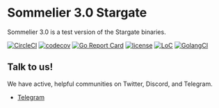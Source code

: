 # Sommelier 3.0 Stargate 

Sommelier 3.0 is a test version of the Stargate binaries.

[![CircleCI](https://circleci.com/gh/peggyjv/sommelier/tree/master.svg?style=shield)](https://circleci.com/gh/peggyjv/sommelier/tree/master)
[![codecov](https://codecov.io/gh/peggyjv/sommelier/branch/master/graph/badge.svg)](https://codecov.io/gh/peggyjv/sommelier)
[![Go Report Card](https://goreportcard.com/badge/github.com/peggyjv/sommelier)](https://goreportcard.com/report/github.com/peggyjv/sommelier)
[![license](https://img.shields.io/github/license/peggyjv/sommelier.svg)](https://github.com/peggyjv/sommelier/blob/master/LICENSE)
[![LoC](https://tokei.rs/b1/github/peggyjv/sommelier)](https://github.com/peggyjv/sommelier)
[![GolangCI](https://golangci.com/badges/github.com/peggyjv/sommelier.svg)](https://golangci.com/r/github.com/peggyjv/sommelier)


## Talk to us!

We have active, helpful communities on Twitter, Discord, and Telegram.

* [Telegram](https://t.me/peggyvaults)
